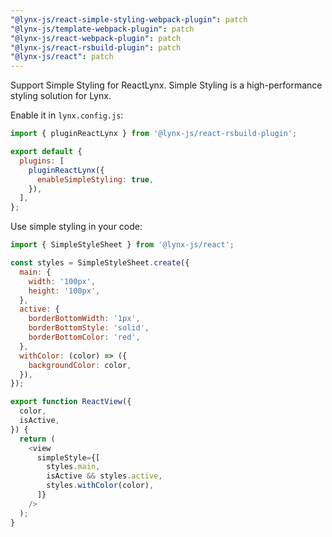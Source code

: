 ```yaml
---
"@lynx-js/react-simple-styling-webpack-plugin": patch
"@lynx-js/template-webpack-plugin": patch
"@lynx-js/react-webpack-plugin": patch
"@lynx-js/react-rsbuild-plugin": patch
"@lynx-js/react": patch
---
```


Support Simple Styling for ReactLynx. Simple Styling is a high-performance styling solution for Lynx.

Enable it in `lynx.config.js`:

```js
import { pluginReactLynx } from '@lynx-js/react-rsbuild-plugin';

export default {
  plugins: [
    pluginReactLynx({
      enableSimpleStyling: true,
    }),
  ],
};
```

Use simple styling in your code:

```js
import { SimpleStyleSheet } from '@lynx-js/react';

const styles = SimpleStyleSheet.create({
  main: {
    width: '100px',
    height: '100px',
  },
  active: {
    borderBottomWidth: '1px',
    borderBottomStyle: 'solid',
    borderBottomColor: 'red',
  },
  withColor: (color) => ({
    backgroundColor: color,
  }),
});

export function ReactView({
  color,
  isActive,
}) {
  return (
    <view
      simpleStyle={[
        styles.main,
        isActive && styles.active,
        styles.withColor(color),
      ]}
    />
  );
}
```
